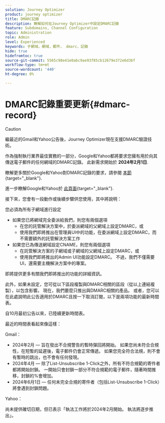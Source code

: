 ```yaml
---
solution: Journey Optimizer
product: journey optimizer
title: DMARC記錄
description: 瞭解如何在Journey Optimizer中設定DMARC記錄
feature: Subdomains, Channel Configuration
topic: Administration
role: Admin
level: Experienced
keywords: 子網域，網域，郵件， dmarc，記錄
hide: true
hidefromtoc: true
source-git-commit: 5565c98e41e0abc9ae93f85cb12679e372e6d36f
workflow-type: tm+mt
source-wordcount: '440'
ht-degree: 0%

---
```


# DMARC記錄重要更新{#dmarc-record}


>[!CAUTION]
>
>繼最近的Gmail和Yahoo公告後，Journey Optimizer現在支援DMARC驗證技術。

作為強制執行業界最佳實務的一部分，Google和Yahoo都將要求您擁有用於向其傳送電子郵件的任何網域的DMARC記錄。 此新需求開始於 **2024年2月1日**.

瞭解更多關於Google和Yahoo對DMARC記錄的要求，請參閱 [本節](https://experienceleague.adobe.com/docs/deliverability-learn/deliverability-best-practice-guide/additional-resources/guidance-around-changes-to-google-and-yahoo.html?lang=en#dmarc%3A){target="_blank"}.

進一步瞭解Google和Yahoo於 [此頁面](https://experienceleague.adobe.com/docs/deliverability-learn/deliverability-best-practice-guide/additional-resources/guidance-around-changes-to-google-and-yahoo.html?lang=en#dmarc%3A){target="_blank"}.

接下來，您會有一段動作或後續步驟供您使用，其中將說明：

您必須為所有子網域進行設定
* 如果您已將網域完全委派給我們，則您有兩個選項
   * 在您的託管解決方案中，於委派網域的父網域上設定DMARC，或
   * 使用我們即將推出在管理員UI中的功能，在委派網域上設定DMARC，而不需要額外的託管解決方案工作
* 如果您已為傳送網域設定CNAME，則您有兩個選項
   * 在託管解決方案的子網域或子網域的父網域上設定DMARC，或
   * 使用我們即將推出的Admin UI功能設定DMARC。 不過，我們不僅需要UI，還需要主機解決方案中的專案。

即將提供更多有關我們即將推出的功能的詳細資訊。

此外，如果未設定，您可從以下區段複製與DMARC相關的區段（從以上連結複製），以包含影響。 現在，我們要麼只推出與DMARC相關的產品。 或者，您可以在此處說明此公告適用於DMARC且按一下取消訂閱，以下是兩項功能的最新時間表。

自10月最初公告以來，已陸續更新時間表。

最近的時間表看起來像這樣：

Gmail：

* 2024年2月 — 旨在發出不合規警告的暫時彈回將開始。 如果您尚未符合合規性，在短暫的延遲後，電子郵件仍會正常傳遞。 如果您完全符合法規，則不會有暫時的跳出，也不會有任何發現。
* 2024年4月 — 除了List-Unsubscribe 1-Click之外，所有不符合規範的寄件者都將開始封鎖。 一開始只會封鎖一部分不符合規範的電子郵件，隨著時間推移，封鎖的%會增加。
* 2024年6月1日 — 任何未完全合規的寄件者（包括List-Unsubscribe 1-Click）將會遇到封鎖問題。

Yahoo：

尚未提供確切日期，但已表示「執法工作將於2024年2月開始。 執法將逐步推出」。
